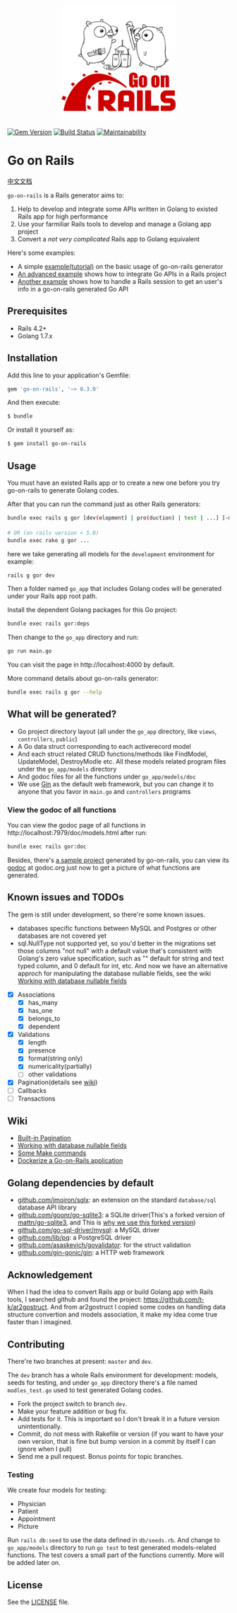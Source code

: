 <p align="center">
  <img width="260" height="260" src="./go-on-rails.png">
</p>

[![Gem Version](https://badge.fury.io/rb/go-on-rails.svg)](https://badge.fury.io/rb/go-on-rails)
[![Build Status](https://travis-ci.org/goonr/go-on-rails.svg?branch=dev)](https://travis-ci.org/goonr/go-on-rails)
[![Maintainability](https://api.codeclimate.com/v1/badges/6fba1f226f027a14c19b/maintainability)](https://codeclimate.com/github/goonr/go-on-rails/maintainability)


# Go on Rails

[中文文档](./README_zh.md)

`go-on-rails` is a Rails generator aims to:

1. Help to develop and integrate some APIs written in Golang to existed Rails app for high performance
2. Use your farmiliar Rails tools to develop and manage a Golang app project
3. Convert a *not very complicated* Rails app to Golang equivalent

Here's some examples:
* A simple [example(tutorial)](https://github.com/goonr/example_simple) on the basic usage of go-on-rails generator
* [An advanced example](https://github.com/goonr/example_with_admin) shows how to integrate Go APIs in a Rails project
* [Another example](https://github.com/goonr/example_read_rails_session) shows how to handle a Rails session to get an user's info in a go-on-rails generated Go API

## Prerequisites

* Rails 4.2+
* Golang 1.7.x

## Installation

Add this line to your application's Gemfile:

```ruby
gem 'go-on-rails', '~> 0.3.0'
```

And then execute:
```bash
$ bundle
```

Or install it yourself as:
```bash
$ gem install go-on-rails
```
## Usage

You must have an existed Rails app or to create a new one before you try go-on-rails to generate Golang codes.

After that you can run the command just as other Rails generators:

```bash
bundle exec rails g gor [dev(elopment) | pro(duction) | test | ...] [-m model_a model_b model_c ...]

# OR (on rails version < 5.0)
bundle exec rake g gor ...
```

here we take generating all models for the `development` environment for example:

```bash
rails g gor dev
```

Then a folder named `go_app` that includes Golang codes will be generated under your Rails app root path.

Install the dependent Golang packages for this Go project:

```bash
bundle exec rails gor:deps
```

Then change to the `go_app` directory and run:

```bash
go run main.go
```

You can visit the page in http://localhost:4000 by default.

More command details about go-on-rails generator:

```bash
bundle exec rails g gor --help
```

## What will be generated?

* Go project directory layout (all under the `go_app` directory, like `views`, `controllers`, `public`)
* A Go data struct corresponding to each activerecord model
* And each struct related CRUD functions/methods like FindModel, UpdateModel, DestroyModle etc. All these models related program files under the `go_app/models` directory
* And godoc files for all the functions under `go_app/models/doc`
* We use [Gin](https://github.com/gin-gonic/gin) as the default web framework, but you can change it to anyone that you favor in `main.go` and `controllers` programs

### View the godoc of all functions

You can view the godoc page of all functions in http://localhost:7979/doc/models.html after run:

```bash
bundle exec rails gor:doc
```

Besides, there's [a sample project](https://github.com/goonr/gor_models_sample) generated by go-on-rails, you can view its [godoc](https://godoc.org/github.com/goonr/gor_models_sample) at godoc.org just now to get a picture of what functions are generated.


## Known issues and TODOs

The gem is still under development, so there're some known issues.

* databases specific functions between MySQL and Postgres or other databases are not covered yet
* sql.NullType not supported yet, so you'd better in the migrations set those columns "not null" with a default value that's consistent with Golang's zero value specification, such as "" default for string and text typed column, and 0 default for int, etc. And now we have an alternative approch for manipulating the database nullable fields, see the wiki [Working with database nullable fields](https://github.com/goonr/go-on-rails/wiki/Working-with-database-nullable-fields)

- [x] Associations
  - [x] has_many
  - [x] has_one
  - [x] belongs_to
  - [x] dependent
- [x] Validations
  - [x] length
  - [x] presence
  - [x] format(string only)
  - [x] numericality(partially)
  - [ ] other validations
- [x] Pagination(details see [wiki](https://github.com/goonr/go-on-rails/wiki/Pagination))
- [ ] Callbacks
- [ ] Transactions

## Wiki

* [Built-in Pagination](https://github.com/goonr/go-on-rails/wiki/Pagination)
* [Working with database nullable fields](https://github.com/goonr/go-on-rails/wiki/Working-with-database-nullable-fields)
* [Some Make commands](https://github.com/goonr/go-on-rails/wiki/Some-Make-commands)
* [Dockerize a Go-on-Rails application](https://github.com/goonr/go-on-rails/wiki/Dockerize-a-Go-on-Rails-application)

## Golang dependencies by default

* [github.com/jmoiron/sqlx](https://github.com/jmoiron/sqlx): an extension on the standard `database/sql` database API library
* [github.com/goonr/go-sqlite3](https://github.com/goonr/go-sqlite3): a SQLite driver(This's a forked version of [mattn/go-sqlite3](https://github.com/mattn/go-sqlite3), and This is [why we use this forked version](https://github.com/mattn/go-sqlite3/pull/468))
* [github.com/go-sql-driver/mysql](https://github.com/go-sql-driver/mysql): a MySQL driver
* [github.com/lib/pq](https://github.com/lib/pq): a PostgreSQL driver
* [github.com/asaskevich/govalidator](https://github.com/asaskevich/govalidator): for the struct validation
* [github.com/gin-gonic/gin](https://github.com/gin-gonic/gin): a HTTP web framework

## Acknowledgement

When I had the idea to convert Rails app or build Golang app with Rails tools, I searched github and found the project: https://github.com/t-k/ar2gostruct. And from ar2gostruct I copied some codes on handling data structure convertion and models association, it make my idea come true faster than I imagined.

## Contributing

There're two branches at present: `master` and `dev`.

The `dev` branch has a whole Rails environment for development: models, seeds for testing, and under `go_app` directory there's a file named `modles_test.go` used to test generated Golang codes.

- Fork the project switch to branch `dev`.
- Make your feature addition or bug fix.
- Add tests for it. This is important so I don't break it in a future version unintentionally.
- Commit, do not mess with Rakefile or version (if you want to have your own version, that is fine but bump version in a commit by itself I can ignore when I pull)
- Send me a pull request. Bonus points for topic branches.

### Testing

We create four models for testing:

- Physician
- Patient
- Appointment
- Picture

Run `rails db:seed` to use the data defined in `db/seeds.rb`. And change to `go_app/models` directory to run `go test` to test generated models-related functions. The test covers a small part of the functions currently. More will be added later on.

## License

See the [LICENSE](https://github.com/goonr/go-on-rails/blob/master/MIT-LICENSE) file.
